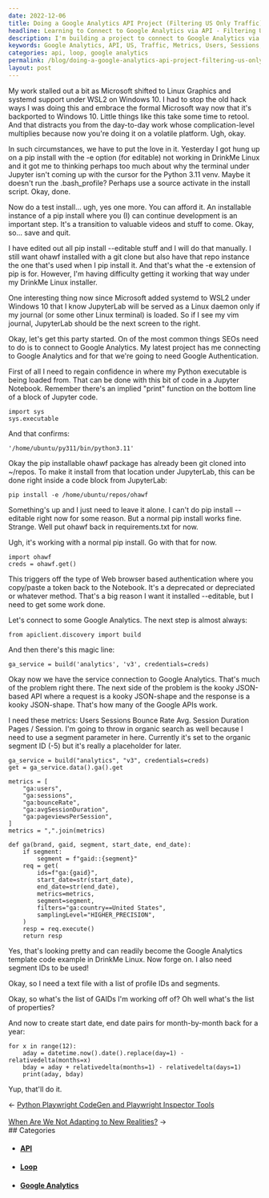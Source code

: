 ```yaml
---
date: 2022-12-06
title: Doing a Google Analytics API Project (Filtering US Only Traffic)
headline: Learning to Connect to Google Analytics via API - Filtering US Only Traffic
description: I'm building a project to connect to Google Analytics via their API, and I've written code to retrieve metrics such as users, sessions, bounce rate, average session duration and pages/session. I'm also creating a text file with a list of profile IDs, segments and start/end dates for the past year, and I've written a loop to generate the start and end dates for each month. Follow along with my project to learn more!
keywords: Google Analytics, API, US, Traffic, Metrics, Users, Sessions, Bounce Rate, Average Session Duration, Pages/Session, Segment, Organic Search, Profile IDs, Start Date, End Date, Loop, Pip Install
categories: api, loop, google analytics
permalink: /blog/doing-a-google-analytics-api-project-filtering-us-only-traffic/
layout: post
---
```



My work stalled out a bit as Microsoft shifted to Linux Graphics and systemd
support under WSL2 on Windows 10. I had to stop the old hack ways I was doing
this and embrace the formal Microsoft way now that it's backported to Windows
10. Little things like this take some time to retool. And that distracts you
from the day-to-day work whose complication-level multiplies because now you're
doing it on a volatile platform. Ugh, okay.

In such circumstances, we have to put the love in it. Yesterday I got hung up
on a pip install with the -e option (for editable) not working in DrinkMe Linux
and it got me to thinking perhaps too much about why the terminal under Jupyter
isn't coming up with the cursor for the Python 3.11 venv. Maybe it doesn't run
the .bash_profile? Perhaps use a source activate in the install script. Okay,
done.

Now do a test install... ugh, yes one more. You can afford it. An installable
instance of a pip install where you (I) can continue development is an
important step. It's a transition to valuable videos and stuff to come. Okay,
so... save and quit.

I have edited out all pip install --editable stuff and I will do that manually.
I still want ohawf installed with a git clone but also have that repo instance
the one that's used when I pip install it. And that's what the -e extension of
pip is for. However, I'm having difficulty getting it working that way under my
DrinkMe Linux installer.

One interesting thing now since Microsoft added systemd to WSL2 under Windows
10 that I know JupyterLab will be served as a Linux daemon only if my journal
(or some other Linux terminal) is loaded. So if I see my vim journal,
JupyterLab should be the next screen to the right.

Okay, let's get this party started. On of the most common things SEOs need to
do is to connect to Google Analytics. My latest project has me connecting to
Google Analytics and for that we're going to need Google Authentication.

First of all I need to regain confidence in where my Python executable is
being loaded from. That can be done with this bit of code in a Jupyter
Notebook. Remember there's an implied "print" function on the bottom line of a
block of Jupyter code.

    import sys
    sys.executable

And that confirms:

    '/home/ubuntu/py311/bin/python3.11'

Okay the pip installable ohawf package has already been git cloned into
~/repos. To make it install from that location under JupyterLab, this can be
done right inside a code block from JupyterLab:

    pip install -e /home/ubuntu/repos/ohawf

Something's up and I just need to leave it alone. I can't do pip install
--editable right now for some reason. But a normal pip install works fine.
Strange. Well put ohawf back in requirements.txt for now.

Ugh, it's working with a normal pip install. Go with that for now.

    import ohawf
    creds = ohawf.get()

This triggers off the type of Web browser based authentication where you
copy/paste a token back to the Notebook. It's a deprecated or depreciated or
whatever method. That's a big reason I want it installed --editable, but I need
to get some work done.

Let's connect to some Google Analytics. The next step is almost always:

    from apiclient.discovery import build

And then there's this magic line:

    ga_service = build('analytics', 'v3', credentials=creds)

Okay now we have the service connection to Google Analytics. That's much of the
problem right there. The next side of the problem is the kooky JSON-based API
where a request is a kooky JSON-shape and the response is a kooky JSON-shape.
That's how many of the Google APIs work.

I need these metrics: Users	Sessions	Bounce Rate	Avg. Session Duration	Pages /
Session. I'm going to throw in organic search as well because I need to use a
segment parameter in here. Currently it's set to the organic segment ID (-5)
but it's really a placeholder for later.

    ga_service = build("analytics", "v3", credentials=creds)
    get = ga_service.data().ga().get

    metrics = [
        "ga:users",
        "ga:sessions",
        "ga:bounceRate",
        "ga:avgSessionDuration",
        "ga:pageviewsPerSession",
    ]
    metrics = ",".join(metrics)

    def ga(brand, gaid, segment, start_date, end_date):
        if segment:
            segment = f"gaid::{segment}"
        req = get(
            ids=f"ga:{gaid}",
            start_date=str(start_date),
            end_date=str(end_date),
            metrics=metrics,
            segment=segment,
            filters="ga:country==United States",
            samplingLevel="HIGHER_PRECISION",
        )
        resp = req.execute()
        return resp

Yes, that's looking pretty and can readily become the Google Analytics template
code example in DrinkMe Linux. Now forge on. I also need segment IDs to be
used!

Okay, so I need a text file with a list of profile IDs and segments.

Okay, so what's the list of GAIDs I'm working off of? Oh well what's the list
of properties?

And now to create start date, end date pairs for month-by-month back for a
year:

    for x in range(12):
        aday = datetime.now().date().replace(day=1) - relativedelta(months=x)
        bday = aday + relativedelta(months=1) - relativedelta(days=1)
        print(aday, bday)

Yup, that'll do it.

<div class="post-nav"><div class="post-nav-prev"><span class="arrow">&larr;&nbsp;</span><a href="/blog/python-playwright-codegen-and-playwright-inspector-tools/">Python Playwright CodeGen and Playwright Inspector Tools</a></div> &nbsp; <div class="post-nav-next"><a href="/blog/when-are-we-not-adapting-to-new-realities/">When Are We Not Adapting to New Realities?</a><span class="arrow">&nbsp;&rarr;</span></div></div>
## Categories

<ul>
<li><h4><a href='/api/'>API</a></h4></li>
<li><h4><a href='/loop/'>Loop</a></h4></li>
<li><h4><a href='/google-analytics/'>Google Analytics</a></h4></li></ul>